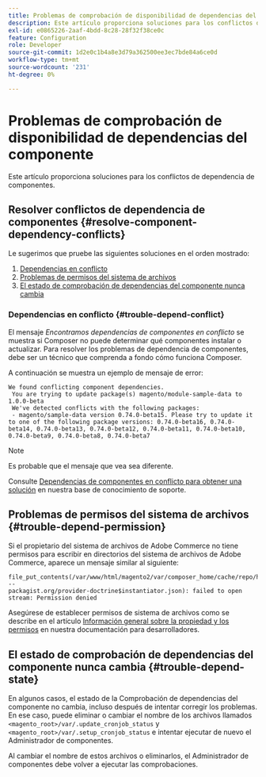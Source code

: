 ```yaml
---
title: Problemas de comprobación de disponibilidad de dependencias del componente
description: Este artículo proporciona soluciones para los conflictos de dependencia de componentes.
exl-id: e0865226-2aaf-4bdd-8c28-28f32f38ce0c
feature: Configuration
role: Developer
source-git-commit: 1d2e0c1b4a8e3d79a362500ee3ec7bde84a6ce0d
workflow-type: tm+mt
source-wordcount: '231'
ht-degree: 0%

---
```


# Problemas de comprobación de disponibilidad de dependencias del componente

Este artículo proporciona soluciones para los conflictos de dependencia de componentes.

## Resolver conflictos de dependencia de componentes {#resolve-component-dependency-conflicts}

Le sugerimos que pruebe las siguientes soluciones en el orden mostrado:

1. [Dependencias en conflicto](#trouble-depend-conflict)
1. [Problemas de permisos del sistema de archivos](#trouble-depend-permission)
1. [El estado de comprobación de dependencias del componente nunca cambia](#trouble-depend-state)

### Dependencias en conflicto {#trouble-depend-conflict}

El mensaje *Encontramos dependencias de componentes en conflicto* se muestra si Composer no puede determinar qué componentes instalar o actualizar. Para resolver los problemas de dependencia de componentes, debe ser un técnico que comprenda a fondo cómo funciona Composer.

A continuación se muestra un ejemplo de mensaje de error:

```terminal
We found conflicting component dependencies.
 You are trying to update package(s) magento/module-sample-data to 1.0.0-beta
 We've detected conflicts with the following packages:
 - magento/sample-data version 0.74.0-beta15. Please try to update it to one of the following package versions: 0.74.0-beta16, 0.74.0-beta14, 0.74.0-beta13, 0.74.0-beta12, 0.74.0-beta11, 0.74.0-beta10, 0.74.0-beta9, 0.74.0-beta8, 0.74.0-beta7
```

>[!NOTE]
>
>Es probable que el mensaje que vea sea diferente.

Consulte [Dependencias de componentes en conflicto para obtener una solución](/help/troubleshooting/miscellaneous/conflicting-component-dependencies.md) en nuestra base de conocimiento de soporte.

## Problemas de permisos del sistema de archivos {#trouble-depend-permission}

Si el propietario del sistema de archivos de Adobe Commerce no tiene permisos para escribir en directorios del sistema de archivos de Adobe Commerce, aparece un mensaje similar al siguiente:

```terminal
file_put_contents(/var/www/html/magento2/var/composer_home/cache/repo/https---
packagist.org/provider-doctrine$instantiator.json): failed to open stream: Permission denied
```

Asegúrese de establecer permisos de sistema de archivos como se describe en el artículo [Información general sobre la propiedad y los permisos](https://devdocs.magento.com/guides/v2.3/install-gde/prereq/file-sys-perms-over.html) en nuestra documentación para desarrolladores.

## El estado de comprobación de dependencias del componente nunca cambia {#trouble-depend-state}

En algunos casos, el estado de la Comprobación de dependencias del componente no cambia, incluso después de intentar corregir los problemas. En ese caso, puede eliminar o cambiar el nombre de los archivos llamados `<magento_root>/var/.update_cronjob_status` y `<magento_root>/var/.setup_cronjob_status` e intentar ejecutar de nuevo el Administrador de componentes.

Al cambiar el nombre de estos archivos o eliminarlos, el Administrador de componentes debe volver a ejecutar las comprobaciones.
